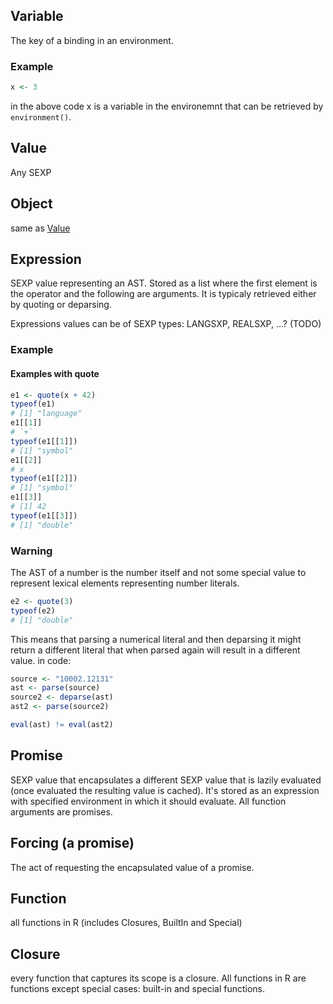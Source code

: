 
## Variable

The key of a binding in an environment.

### Example

```r
x <- 3
```

in the above code x is a variable in the environemnt that can be retrieved by `environment()`.

## Value

Any SEXP

## Object

same as [Value](#value)

## Expression 

SEXP value representing an AST.
Stored as a list where the first element is the operator and the following are arguments.
It is typicaly retrieved either by quoting or deparsing.

Expressions values can be of SEXP types: LANGSXP, REALSXP, ...? (TODO)

### Example

#### Examples with quote

```r
e1 <- quote(x + 42)
typeof(e1)
# [1] "language"
e1[[1]]
# `+`
typeof(e1[[1]])
# [1] "symbol"
e1[[2]]
# x
typeof(e1[[2]])
# [1] "symbol"
e1[[3]]
# [1] 42
typeof(e1[[3]])
# [1] "double"
```

### Warning

The AST of a number is the number itself and not some special value to represent lexical elements representing number literals.

```r
e2 <- quote(3)
typeof(e2)
# [1] "double"
```

This means that parsing a numerical literal and then deparsing it might return a different literal that when parsed again will result in a different value.
in code:

```r
source <- "10002.12131"
ast <- parse(source)
source2 <- deparse(ast)
ast2 <- parse(source2)

eval(ast) != eval(ast2)
```

## Promise

SEXP value that encapsulates a different SEXP value that is lazily evaluated (once evaluated the resulting value is cached).
It's stored as an expression with specified environment in which it should evaluate.
All function arguments are promises.

## Forcing (a promise)

The act of requesting the encapsulated value of a promise.

## Function

all functions in R (includes Closures, BuiltIn and Special)

## Closure

every function that captures its scope is a closure. All functions in R are functions except special cases: built-in and special functions.
